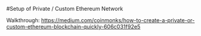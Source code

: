 #Setup of Private / Custom Ethereum Network


Walkthrough: https://medium.com/coinmonks/how-to-create-a-private-or-custom-ethereum-blockchain-quickly-606c031f92e5
